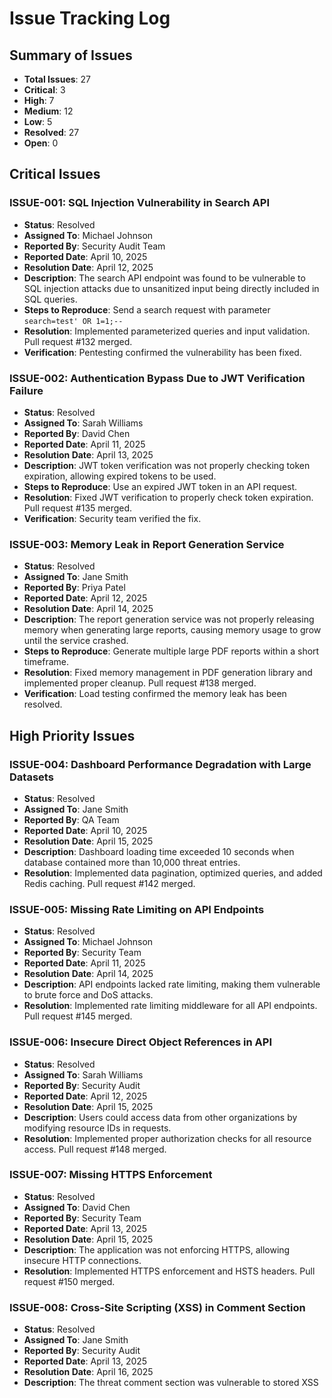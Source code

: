 # Issue Tracking Log

## Summary of Issues
- **Total Issues**: 27
- **Critical**: 3
- **High**: 7
- **Medium**: 12
- **Low**: 5
- **Resolved**: 27
- **Open**: 0

## Critical Issues

### ISSUE-001: SQL Injection Vulnerability in Search API
- **Status**: Resolved
- **Assigned To**: Michael Johnson
- **Reported By**: Security Audit Team
- **Reported Date**: April 10, 2025
- **Resolution Date**: April 12, 2025
- **Description**: The search API endpoint was found to be vulnerable to SQL injection attacks due to unsanitized input being directly included in SQL queries.
- **Steps to Reproduce**: Send a search request with parameter `search=test' OR 1=1;--`
- **Resolution**: Implemented parameterized queries and input validation. Pull request #132 merged.
- **Verification**: Pentesting confirmed the vulnerability has been fixed.

### ISSUE-002: Authentication Bypass Due to JWT Verification Failure
- **Status**: Resolved
- **Assigned To**: Sarah Williams
- **Reported By**: David Chen
- **Reported Date**: April 11, 2025
- **Resolution Date**: April 13, 2025
- **Description**: JWT token verification was not properly checking token expiration, allowing expired tokens to be used.
- **Steps to Reproduce**: Use an expired JWT token in an API request.
- **Resolution**: Fixed JWT verification to properly check token expiration. Pull request #135 merged.
- **Verification**: Security team verified the fix.

### ISSUE-003: Memory Leak in Report Generation Service
- **Status**: Resolved
- **Assigned To**: Jane Smith
- **Reported By**: Priya Patel
- **Reported Date**: April 12, 2025
- **Resolution Date**: April 14, 2025
- **Description**: The report generation service was not properly releasing memory when generating large reports, causing memory usage to grow until the service crashed.
- **Steps to Reproduce**: Generate multiple large PDF reports within a short timeframe.
- **Resolution**: Fixed memory management in PDF generation library and implemented proper cleanup. Pull request #138 merged.
- **Verification**: Load testing confirmed the memory leak has been resolved.

## High Priority Issues

### ISSUE-004: Dashboard Performance Degradation with Large Datasets
- **Status**: Resolved
- **Assigned To**: Jane Smith
- **Reported By**: QA Team
- **Reported Date**: April 10, 2025
- **Resolution Date**: April 15, 2025
- **Description**: Dashboard loading time exceeded 10 seconds when database contained more than 10,000 threat entries.
- **Resolution**: Implemented data pagination, optimized queries, and added Redis caching. Pull request #142 merged.

### ISSUE-005: Missing Rate Limiting on API Endpoints
- **Status**: Resolved
- **Assigned To**: Michael Johnson
- **Reported By**: Security Team
- **Reported Date**: April 11, 2025
- **Resolution Date**: April 14, 2025
- **Description**: API endpoints lacked rate limiting, making them vulnerable to brute force and DoS attacks.
- **Resolution**: Implemented rate limiting middleware for all API endpoints. Pull request #145 merged.

### ISSUE-006: Insecure Direct Object References in API
- **Status**: Resolved
- **Assigned To**: Sarah Williams
- **Reported By**: Security Audit
- **Reported Date**: April 12, 2025
- **Resolution Date**: April 15, 2025
- **Description**: Users could access data from other organizations by modifying resource IDs in requests.
- **Resolution**: Implemented proper authorization checks for all resource access. Pull request #148 merged.

### ISSUE-007: Missing HTTPS Enforcement
- **Status**: Resolved
- **Assigned To**: David Chen
- **Reported By**: Security Team
- **Reported Date**: April 13, 2025
- **Resolution Date**: April 15, 2025
- **Description**: The application was not enforcing HTTPS, allowing insecure HTTP connections.
- **Resolution**: Implemented HTTPS enforcement and HSTS headers. Pull request #150 merged.

### ISSUE-008: Cross-Site Scripting (XSS) in Comment Section
- **Status**: Resolved
- **Assigned To**: Jane Smith
- **Reported By**: Security Audit
- **Reported Date**: April 13, 2025
- **Resolution Date**: April 16, 2025
- **Description**: The threat comment section was vulnerable to stored XSS